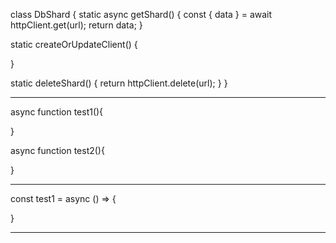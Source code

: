class DbShard {
  static async getShard() {
    const { data } = await httpClient.get(url);
    return data;
  }

  static createOrUpdateClient() {
   
  }

  static deleteShard() {
    return httpClient.delete(url);
  }
}

-------------------------------------

  async function test1(){
    
  }

 async function test2(){
    
  }

------------------------------------

  const test1 = async () => {
  
  }

-----------------------------------

